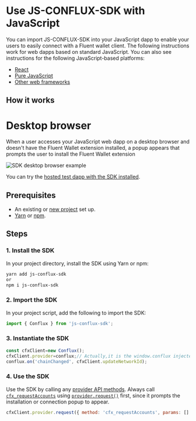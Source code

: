 # Use JS-CONFLUX-SDK  with JavaScript

You can import JS-CONFLUX-SDK into your JavaScript dapp to enable your users to easily connect
with a Fluent wallet client.
The following instructions work for web dapps based on standard JavaScript.
You can also see instructions for the following JavaScript-based platforms:

- [React](react.md)
- [Pure JavaScript](pure-js.md)
- [Other web frameworks](other-web-frameworks.md)


## How it works

<!--tabs-->

# Desktop browser

When a user accesses your JavaScript web dapp on a desktop browser and doesn't have the Fluent Wallet
extension installed, a popup appears that prompts the user to install the Fluent Wallet extension 

![SDK desktop browser example](../../../assets/sdk-desktop-browser.gif)

<!--/tabs-->

You can try the
[hosted test dapp with the SDK installed](https://dapp-demo.fluentwallet.dev/).

## Prerequisites

- An existing or [new project](../../../get-started/set-up-dev-environment.md) set up.
- [Yarn](https://yarnpkg.com/getting-started/install) or
  [npm](https://docs.npmjs.com/downloading-and-installing-node-js-and-npm).

## Steps

### 1. Install the SDK

In your project directory, install the SDK using Yarn or npm:

```bash
yarn add js-conflux-sdk
or
npm i js-conflux-sdk
```

### 2. Import the SDK

In your project script, add the following to import the SDK:

```javascript
import { Conflux } from 'js-conflux-sdk';
```

### 3. Instantiate the SDK

```javascript
const cfxClient=new Conflux();
cfxClient.provider=conflux;// Actually,it is the window.conflux injected by Fluent Wallet. You can also access via window.conflux
conflux.on('chainChanged', cfxClient.updateNetworkId); 
```

### 4. Use the SDK

Use the SDK by calling any [provider API methods](../../../reference/provider-api.md).
Always call [`cfx_requestAccounts`](../../../reference/rpc-api.md#eth_requestaccounts) using
[`provider.request()`](../../../reference/provider-api.md#windowconfluxrequestargs) first, since it
prompts the installation or connection popup to appear.

```javascript
cfxClient.provider.request({ method: 'cfx_requestAccounts', params: [] });
```
